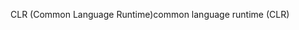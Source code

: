 <span data-ttu-id="6ba2d-101">CLR (Common Language Runtime)</span><span class="sxs-lookup"><span data-stu-id="6ba2d-101">common language runtime (CLR)</span></span>